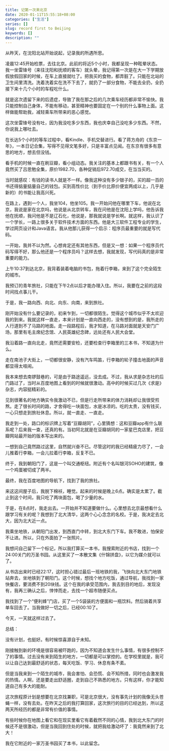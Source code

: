 ```yaml
---
title: 记第一次来北京
date: 2020-01-11T15:55:18+08:00
categories: ["生活"]
series: []
slug: record first to Beijing
keywords: []
description: ""
---
```


从昨天，在沈阳北站开始说起，记录我的所遇所思。

凌晨12:45开始检票，去往北京。此前的将近5个小时，我都呈现一种眩晕状态。我一坐雷锋号（来往沈阳和抚顺的客车）就头晕，我记得第一次是在大一下学期放假放假回家的时候，在车上直接就吐了。把我买的食物，都弄脏了。只能在北站的卫生间里清洗。洗着洗着实在洗不下去了，就扔了一部分食物，不能去全扔，全扔接下来十几个小时的车程吃什么。

就是这次遗留下来的后遗症，导致了我在那之后的几次乘车经历都非常不愉快。我只能控制自己身体，不能有移动，甚至精神也要固定在一个别的什么事物上面。这样做能帮助我，减轻乘车所带来的恶心感觉。

这次坐雷锋号没有吐，因为我没吃多少东西，我也庆幸自己没吃多少东西。不然，你说我上哪吐去。

在长达5个小时的等车过程中，看Kindle、手机交替进行。看了蒋方舟的《东京一年》，一本日记合集，写得不见得文笔多好，只是丰富点见闻。在东京有很多有意思的地方，想去但没钱。

看手机的时候一直在刷豆瓣，看小组动态。我关注的基本上都跟书有关，有一个人竟然买了吕思勉全集，原价1982.70，各种促销后972.70成交，在当当买的。

当时就感叹：有钱的读书人就是不一样。像我这种没有多少银子的，买的超一百的书还得掂量掂量自己的钱包。买到高性价比（到手价比原价便宜两成以上，几乎是新的）的书能让我高兴死。

在路上，遇到一个人，我坐104，他坐105。我一开始问他在哪里下车，他说在北京，我说是家在北京吗，他说是从北京转车，我在问他是在沈阳上学吗，他告诉我他在抚顺，我问他是不是辽石化，他说是，那我就说是学长啊。就这样，我认识了一个学长，一路上很多关于软件技术方面的东西。他是大三软件工程专业的学生，学过网页设计和Java语言。我从他那儿获得一个启示：程序员最重要的就是写代码。

一开始，我并不以为然。心想肯定还有其他东西，但是又一想：如果一个程序员代码写得不好，那么他还是一个程序员吗？这样去想，我就发现，写代码真的是非常重要的能力。

上午10:37到达北京，我背着装着电脑的书包，拖着行李箱，来到了这个完全陌生的城市。

我预订的青年旅社，只能在下午2点以后才能办理入住。所以，我要在之前的这段时间找点事儿干。

于是，我一路向西、向北、向东、向南，来到旅社。

刚开始没有什么要记录的，初来乍到，一切都很陌生。觉得这个城市似乎不太欢迎我的到来。我就这样一直走，本来计划是一直向西走的，没有想到的是，我所走的人行道到不了马路的地面。走一段路程后，我才知道，在马路对面就是天安门广场，那里有毛主席纪念馆、人民英雄纪念碑，远处还有人民大会堂。

我沿着路一直向北走，竟然还需要安检，还要检查行李箱里的三本书，不知道为什么。

走在南池子大街上，一切都很安静，没有汽车鸣笛，行李箱的轮子撞击地面的声音都显得太喧闹。

我本来想去南锣鼓巷的，可是由于路途遥远，没去成。不过，我从求是杂志社的后门路过了，当时从百度地图上看到的时候就很激动。高中的时候买过几次《求是》杂志，内容挺精彩的。

见到很著名的地方确实令我激动不已，但是行走所带来的体力消耗却让我很受煎熬。走了很长时间的路，才舍得吃一块面包，水是冰凉的。吃的太贵，没有钱买，一心只想走到旅社休息。所以，就一直走、一直走。

我走到一处，路口的标识牌上写着“豆瓣胡同”，心里猜想：这和豆瓣app有什么联系呢？后来我一查，还真的有。当初阿北就是在豆瓣胡同的一家星巴克店里，把豆瓣网站最开始的版本写出来的。

一想到自己竟然路过这里，自然就兴奋不已。尽管这时的我已经精疲力尽了，一会儿推着行李箱，一会儿拉着行李箱，反复不已。

终于，我到朝阳门了，这是一个叫交通枢纽。附近有个名叫银河SOHO的建筑，像一个鸡蛋被切成了两半。

最终，我在百度地图的导航下，找到了我的旅社。

来这这间屋子后，我脱下棉袄，睡觉。起来的时候是晚上6点。确实是太累了。截止到这个时间，我只吃了两块面包，喝了少量的水。

于是，在8点时，我走出去。一开始并不知道要做什么。心里想去北京最想看什么跟学习有关的呢？我想到了北大清华，这两个心心念念的名校。于是，我决定去北大，因为北大近一点。

我乘坐地铁，从朝阳门出发，到西直门中转，到北大东门下车。我不敢进，怕保安不让进。所以，只在外面拍了一张照片。

我想问自己留下一个标记，所以我打算买一本书，我搜索附近的书店，找到一个24:00关门的万圣书园。从这里买了一本散文集《什锦拼盘》，以它为媒介就可以了。

从书店出来时已经22:17，这时担心错过最后一班地铁的我，飞快向北大东门地铁站奔去，坐地铁到了朝阳门。这个时候，想找个地方吃饭，通过导航，我找到一家快餐店，要消费不到20块钱。这个在我的承受范围内，我去到目的地后，发现没有，我再三确认之后，悻悻而走，去找一个超市随便买点。

我找到了一个“便利蜂”门店，买了一个5袋装的方便面和一瓶饮料。然后骑着共享单车回去了。当我做好一切之后，已经00:10了。

今天，一天就这样过去了。

总结：

没有计划，也挺好。有时候惊喜源自于未知。

刚接触到新的环境是很容易被吓跑的，因为不知道会发生什么事情，有很多控制不了的事情。过去没有来到陌生的地方，一切都是可以掌控的。在学校里就是，我可以让自己达到最舒适的状态，每天吃饭、学习、休息有条不紊。

但是当我来到一个陌生的城市，我会害怕、会恐慌、会不知所措，同时也会激发我的热情。人啊，还是要走出舒适圈，走到自己不熟悉的地方。只有这样，你才能知道自己有多大的能耐。

这次旅程原计划是想要在北京找兼职，可是北京很大，没有事先计划的我像无头苍蝇一样，没有去处。在昨天之后的我打算回家，这次旅行的目的已经达到，所以这两天所经历的都是非常有价值的事情。

有些时候你在地图上看它和在现实里看它有着截然不同的心情，我到北大东门的时候还不是很激动，但是当我回到住处的时候，就把我给激动坏了：我竟然来到了北大！

我在它附近的一家万圣书园买了本书，以此留念。